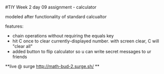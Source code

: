 #TIY Week 2 day 09 assignment - calculator

modeled after functionality of standard calcualtor

features:
- chain operations without requiring the equals key
- hit C once to clear currently-displayed number. with screen clear, C will "clear all"
- added button to flip calculator so u can write secret messages to ur friends 

**live @ surge http://math-bud-2.surge.sh/ **
